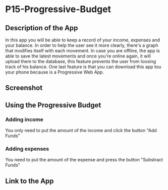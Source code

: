 # P15-Progressive-Budget

## Description of the App
In this app you will be able to keep a record of your income, expenses and your balance. In order to help the user see it more clearly, there's a graph that modifies itself with each movement. In case you are offline, the app is able to save the latest movements and once you're online again, it will upload them to the database, this feature prevents the user from loosing track of his balance. One last feature is that you can download this app tou your phone because is a Progressive Web App.

## Screenshot


## Using the Progressive Budget

### Adding income
You only need to put the amount of the income and click the button "Add Funds"

### Adding expenses
You need to put the amount of the expense and press the button "Substract Funds"

## Link to the App
